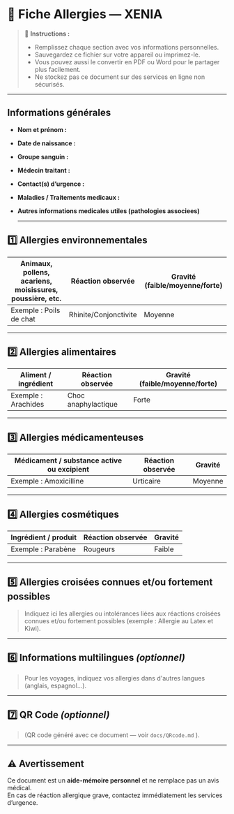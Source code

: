 # 📝 Fiche Allergies — XENIA

> 📌 **Instructions :**  
> - Remplissez chaque section avec vos informations personnelles.  
> - Sauvegardez ce fichier sur votre appareil ou imprimez-le.  
> - Vous pouvez aussi le convertir en PDF ou Word pour le partager plus facilement.  
> - Ne stockez pas ce document sur des services en ligne non sécurisés.

---

## Informations générales
- **Nom et prénom :**  
- **Date de naissance :**  
- **Groupe sanguin :**  
- **Médecin traitant :**  
- **Contact(s) d’urgence :**  
- **Maladies / Traitements medicaux :**
- **Autres informations medicales utiles (pathologies associees)**

  ---

## 1️⃣ Allergies environnementales
| Animaux, pollens, acariens, moisissures, poussière, etc.  | Réaction observée | Gravité (faible/moyenne/forte) |
|----------------------|------------------|--------------------------------|
| Exemple : Poils de chat | Rhinite/Conjonctivite | Moyenne |




---

## 2️⃣ Allergies alimentaires
| Aliment / ingrédient | Réaction observée | Gravité (faible/moyenne/forte) |
|----------------------|------------------|--------------------------------|
| Exemple : Arachides  | Choc anaphylactique | Forte |



---

## 3️⃣ Allergies médicamenteuses
| Médicament / substance active ou excipient | Réaction observée | Gravité |
|--------------------------------|------------------|---------|
| Exemple : Amoxicilline         | Urticaire        | Moyenne |



---

## 4️⃣ Allergies cosmétiques
| Ingrédient / produit | Réaction observée | Gravité |
|----------------------|------------------|---------|
| Exemple : Parabène   | Rougeurs          | Faible |



---

## 5️⃣ Allergies croisées connues et/ou fortement possibles
> Indiquez ici les allergies ou intolérances liées aux réactions croisées connues et/ou fortement possibles (exemple : Allergie au Latex et Kiwi).


---

## 6️⃣ Informations multilingues *(optionnel)*
> Pour les voyages, indiquez vos allergies dans d'autres langues (anglais, espagnol…).


---

## 7️⃣ QR Code *(optionnel)*
> (QR code généré avec ce document — voir `docs/QRcode.md` ).




---

## ⚠️ Avertissement
Ce document est un **aide-mémoire personnel** et ne remplace pas un avis médical.  
En cas de réaction allergique grave, contactez immédiatement les services d’urgence.

